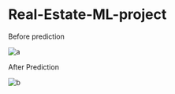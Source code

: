 # Real-Estate-ML-project

Before prediction

![a](https://user-images.githubusercontent.com/127354822/225730126-21857329-7f8b-4636-8816-87993f2b16e7.jpg)

After Prediction

![b](https://user-images.githubusercontent.com/127354822/225730789-81739e59-51e8-4c50-896c-8f996b6a8213.jpg)
